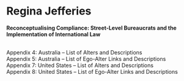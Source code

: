 # Regina Jefferies

<b/>Reconceptualising Compliance: Street-Level Bureaucrats and the Implementation of International Law</b>

<br>Appendix 4: Australia – List of Alters and Descriptions
<br>Appendix 5: Australia – List of Ego-Alter Links and Descriptions
<br>Appendix 7: United States – List of Alters and Descriptions
<br>Appendix 8: United States – List of Ego-Alter Links and Descriptions
